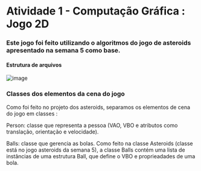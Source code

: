 # Atividade 1 - Computação Gráfica : Jogo 2D

### Este jogo foi feito utilizando o algoritmos do jogo de asteroids apresentado na semana 5 como base.

#### Estrutura de arquivos 

![image](https://user-images.githubusercontent.com/70021084/139538921-5720171e-3ecd-4560-bfc5-50c7f1fb4b45.png)
  

### Classes dos elementos da cena do jogo

Como foi feito no projeto dos asteroids, separamos os elementos de cena do jogo em classes :
  
Person: classe que representa a pessoa (VAO, VBO e atributos como translação, orientação e velocidade).
   
Balls: classe que gerencia as bolas. Como feito na classe Asteroids (classe está no jogo asteroids da semana 5), a classe Balls contém uma lista de instâncias de uma estrutura Ball, que define o VBO e proprieadades de uma bola.


